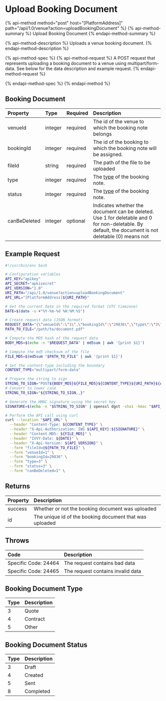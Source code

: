# Upload Booking Document

{% api-method method="post" host="\[PlatformAddress\]" path="/api/1.0/venue?action=uploadBookingDocument" %}
{% api-method-summary %}
Upload Booking Document
{% endapi-method-summary %}

{% api-method-description %}
Uploads a venue booking document.
{% endapi-method-description %}

{% api-method-spec %}
{% api-method-request %}
A POST request that represents uploading a booking document to a venue using multipart/form-data. See below for the data description and example request.
{% endapi-method-request %}

{% endapi-method-spec %}
{% endapi-method %}

## Booking Document

| Property     | Type    | Required | Description                                                                                                                                         |
| :----------- | :------ | :------- | :-------------------------------------------------------------------------------------------------------------------------------------------------- |
| venueId      | integer | required | The id of the venue to which the booking note belongs                                                                                               |
| bookingId    | integer | required | The id of the booking to which the booking note will be assigned.                                                                                   |
| fileId       | string  | required | The path of the file to be uploaded                                                                                                                 |
| type         | integer | required | The [type](upload-booking-document.md#booking-document-type) of the booking note.                                                                   |
| status       | integer | required | The [type](upload-booking-document.md#booking-document-status) of the booking note.                                                                 |
| canBeDeleted | integer | optional | Indicates whether the document can be deleted. Use 1 for deletable and 0 for non-deletable. By default, the document is not deletable (0) means not |

## Example Request

```sh
#!/usr/bin/env bash

# Configuration variables
API_KEY="apikey"
API_SECRET="apkisecret"
API_VERSION="1.0"
URI_PATH="/api/1.0/venue?action=uploadBookingDocument"
API_URL="[PlatformAddress]${URI_PATH}"

# Get the current date in the required format (UTC timezone)
DATE=$(date -u +"%Y-%m-%d %H:%M:%S")

# Create request data (JSON format)
REQUEST_DATA="{\"venueId\":\"1\",\"bookingId\":\"29836\",\"type\":\"3\",\"status\":\"3\",\"canBeDeleted\":\"1\"}"
PATH_TO_FILE="/path/to/document.pdf"

# Compute the MD5 hash of the request data
BODY_MD5=$(echo -n "$REQUEST_DATA" | md5sum | awk '{print $1}')

# Compute the md5 checksum of the file
FILE_MD5=$(md5sum "$PATH_TO_FILE" | awk '{print $1}')

# Set the content-type including the boundary
CONTENT_TYPE="multipart/form-data"

# Prepare the string to sign
STRING_TO_SIGN="POST${BODY_MD5}${FILE_MD5}${CONTENT_TYPE}${URI_PATH}${API_VERSION}ivvydate=${DATE}"
# Convert to lower case
STRING_TO_SIGN="${STRING_TO_SIGN,,}"

# Generate the HMAC signature using the secret key
SIGNATURE=$(echo -n "$STRING_TO_SIGN" | openssl dgst -sha1 -hmac "$API_SECRET" | awk '{print $2}')

# Perform the API call using curl
curl --location "$API_URL" \
  --header "Content-Type: ${CONTENT_TYPE}" \
  --header "X-Api-Authorization: IWS ${API_KEY}:${SIGNATURE}" \
  --header "Content-MD5: ${FILE_MD5}" \
  --header "IVVY-Date: ${DATE}" \
  --header "X-Api-Version: ${API_VERSION}" \
  --form "fileId=@${PATH_TO_FILE}" \
  --form "venueId=1" \
  --form "bookingId=29836" \
  --form "type=3" \
  --form "status=3" \
  --form "canBeDeleted=1" \
```

## Returns

| Property | Description                                             |
| :------- | :------------------------------------------------------ |
| success  | Whether or not the booking document was uploaded        |
| id       | The unique id of the booking document that was uploaded |

## Throws

| Code                 | Description                       |
| :------------------- | :-------------------------------- |
| Specific Code: 24464 | The request contains bad data     |
| Specific Code: 24465 | The request contains invalid data |

## Booking Document Type

| Type | Description |
| :--- | :---------- |
| 3    | Quote       |
| 4    | Contract    |
| 5    | Other       |

## Booking Document Status

| Type | Description |
| :--- | :---------- |
| 3    | Draft       |
| 4    | Created     |
| 5    | Sent        |
| 8    | Completed   |
